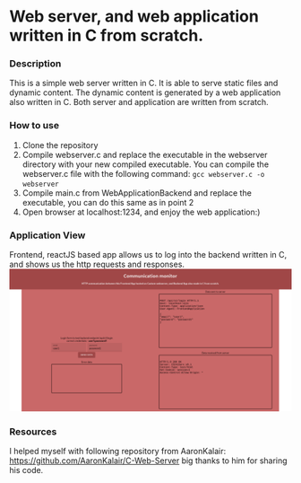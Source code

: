 # Web server, and web application written in C from scratch.

### Description
This is a simple web server written in C. It is able to serve static files and dynamic content. The dynamic content is generated by a web application also written in C. Both server and application are written from scratch.

### How to use
1. Clone the repository
2. Compile webserver.c and replace the executable in the webserver directory with your new compiled executable.
You can compile the webserver.c file with the following command: `gcc webserver.c -o webserver`
3. Compile main.c from WebApplicationBackend and replace the executable, you can do this same as in point 2
4. Open browser at localhost:1234, and enjoy the web application:)

### Application View
Frontend, reactJS based app allows us to log into the backend written in C, and shows us the http requests and responses.
![img.png](img.png)


### Resources
I helped myself with following repository from AaronKalair:
https://github.com/AaronKalair/C-Web-Server
big thanks to him for sharing his code.

